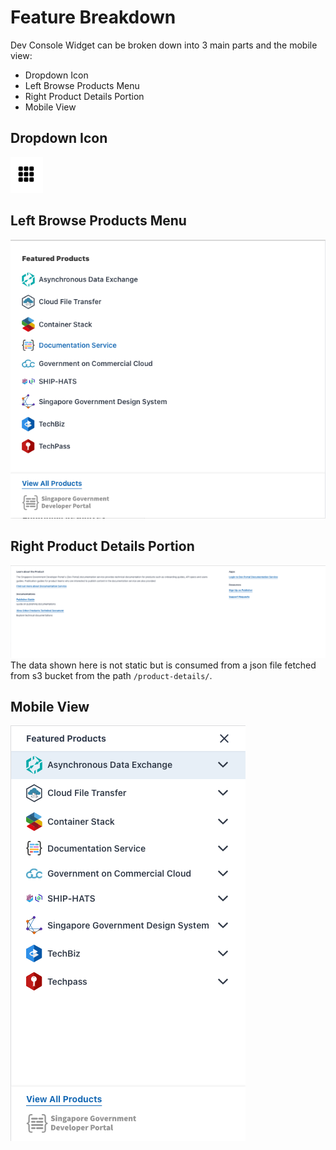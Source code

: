 # Feature Breakdown
Dev Console Widget can be broken down into 3 main parts and the mobile view:

- Dropdown Icon
- Left Browse Products Menu
- Right Product Details Portion
- Mobile View

## Dropdown Icon

![Dropdown Icon](../../assets/widget-icon.png)

## Left Browse Products Menu

![Left Browse Products](../../assets/dropdown-left-section.png)

## Right Product Details Portion

![Right Browse Products](../../assets/dropdown-right-section.png)
The data shown here is not static but is consumed from a json file fetched from s3 bucket from the path `/product-details/`.

## Mobile View

![Mobile View](../../assets/dev-console-widget-mobile.png)
